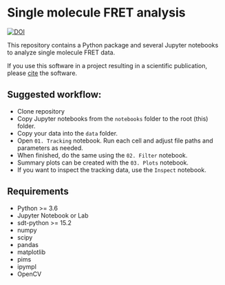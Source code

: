 <!--
SPDX-FileCopyrightText: 2020 Lukas Schrangl <lukas.schrangl@tuwien.ac.at>

SPDX-License-Identifier: CC-BY-4.0
-->

# Single molecule FRET analysis

[![DOI](https://zenodo.org/badge/DOI/10.5281/zenodo.4604567.svg)](https://doi.org/10.5281/zenodo.4604567)

This repository contains a Python package and several Jupyter notebooks to
analyze single molecule FRET data.

If you use this software in a project resulting in a scientific publication,
please [cite](https://doi.org/10.5281/zenodo.4604567) the software.


## Suggested workflow:

- Clone repository
- Copy Jupyter notebooks from the `notebooks` folder to the root (this) folder.
- Copy your data into the `data` folder.
- Open `01. Tracking` notebook. Run each cell and adjust file paths and
  parameters as needed.
- When finished, do the same using the `02. Filter` notebook.
- Summary plots can be created with the `03. Plots` notebook.
- If you want to inspect the tracking data, use the `Inspect` notebook.


## Requirements

- Python >= 3.6
- Jupyter Notebook or Lab
- sdt-python >= 15.2
- numpy
- scipy
- pandas
- matplotlib
- pims
- ipympl
- OpenCV
